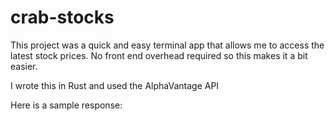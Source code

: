 # crab-stocks

This project was a quick and easy terminal app that allows me to access the latest stock prices. No front end overhead required so this makes it a bit easier.

I wrote this in Rust and used the AlphaVantage API

Here is a sample response:
